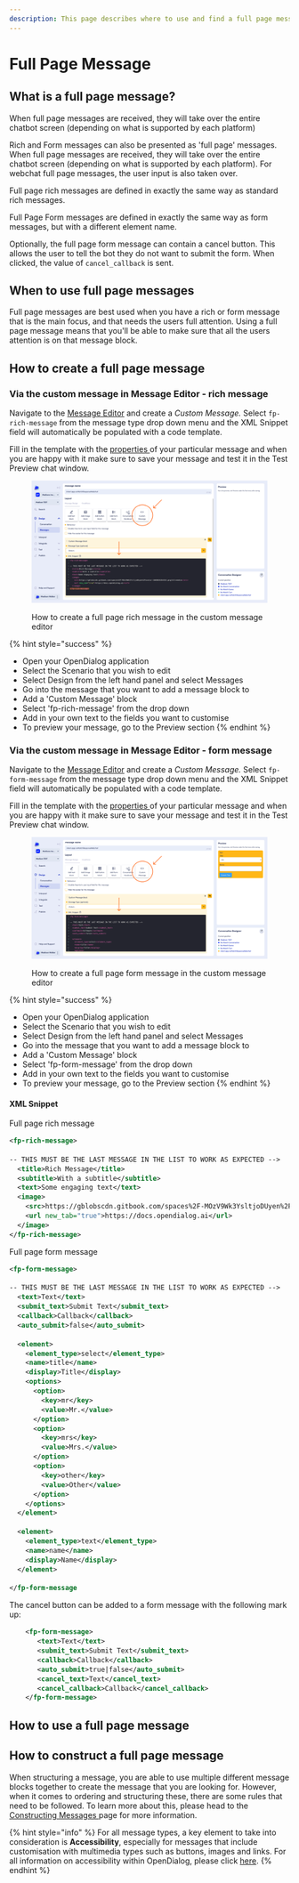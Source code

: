 ```yaml
---
description: This page describes where to use and find a full page message type
---
```


# Full Page Message

## What is a full page message?

When full page messages are received, they will take over the entire chatbot screen (depending on what is supported by each platform)

Rich and Form messages can also be presented as 'full page' messages. When full page messages are received, they will take over the entire chatbot screen (depending on what is supported by each platform). For webchat full page messages, the user input is also taken over.

Full page rich messages are defined in exactly the same way as standard rich messages.

Full Page Form messages are defined in exactly the same way as form messages, but with a different element name.

Optionally, the full page form message can contain a cancel button. This allows the user to tell the bot they do not want to submit the form. When clicked, the value of `cancel_callback` is sent.&#x20;

## When to use full page messages

Full page messages are best used when you have a rich or form message that is the main focus, and that needs the users full attention. Using a full page message means that you'll be able to make sure that all the users attention is on that message block.

## How to create a full page message

### Via the custom message in Message Editor - rich message

Navigate to the [Message Editor](../message-editor.md) and create a _Custom Message._ Select `fp-rich-message` from the message type drop down menu and the XML Snippet field will automatically be populated with a code template.

Fill in the template with the [properties ](full-page-message.md#properties)of your particular message and when you are happy with it make sure to save your message and test it in the Test Preview chat window.&#x20;

<figure><img src="../../../../.gitbook/assets/Group 12.png" alt=""><figcaption><p>How to create a full page rich message in the custom message editor</p></figcaption></figure>

{% hint style="success" %}
* Open your OpenDialog application
* Select the Scenario that you wish to edit
* Select Design from the left hand panel and select Messages
* Go into the message that you want to add a message block to
* Add a 'Custom Message' block
* Select 'fp-rich-message' from the drop down
* Add in your own text to the fields you want to customise
* To preview your message, go to the Preview section
{% endhint %}

### Via the custom message in Message Editor - form message

Navigate to the [Message Editor](../message-editor.md) and create a _Custom Message._ Select `fp-form-message` from the message type drop down menu and the XML Snippet field will automatically be populated with a code template.

Fill in the template with the [properties ](full-page-message.md#properties)of your particular message and when you are happy with it make sure to save your message and test it in the Test Preview chat window.&#x20;

<figure><img src="../../../../.gitbook/assets/Group 13.png" alt=""><figcaption><p>How to create a full page form message in the custom message editor</p></figcaption></figure>

{% hint style="success" %}
* Open your OpenDialog application
* Select the Scenario that you wish to edit
* Select Design from the left hand panel and select Messages
* Go into the message that you want to add a message block to
* Add a 'Custom Message' block
* Select 'fp-form-message' from the drop down
* Add in your own text to the fields you want to customise
* To preview your message, go to the Preview section
{% endhint %}

#### XML Snippet

Full page rich message

```xml
<fp-rich-message>

-- THIS MUST BE THE LAST MESSAGE IN THE LIST TO WORK AS EXPECTED -->
  <title>Rich Message</title>
  <subtitle>With a subtitle</subtitle>
  <text>Some engaging text</text>
  <image>
    <src>https://gblobscdn.gitbook.com/spaces%2F-MOzV9Wk3YsltjoDUyen%2Favatar-1608658264352.png?alt=media</src>
    <url new_tab="true">https://docs.opendialog.ai</url>
  </image>
</fp-rich-message>
```

Full page form message

```xml
<fp-form-message>

-- THIS MUST BE THE LAST MESSAGE IN THE LIST TO WORK AS EXPECTED -->
  <text>Text</text>
  <submit_text>Submit Text</submit_text>
  <callback>Callback</callback>
  <auto_submit>false</auto_submit>

  <element>
    <element_type>select</element_type>
    <name>title</name>
    <display>Title</display>
    <options>
      <option>
        <key>mr</key>
        <value>Mr.</value>
      </option>
      <option>
        <key>mrs</key>
        <value>Mrs.</value>
      </option>
      <option>
        <key>other</key>
        <value>Other</value>
      </option>
    </options>
  </element>

  <element>
    <element_type>text</element_type>
    <name>name</name>
    <display>Name</display>
  </element>

</fp-form-message
```

The cancel button can be added to a form message with the following mark up:

```xml
    <fp-form-message>
       <text>Text</text>
       <submit_text>Submit Text</submit_text>
       <callback>Callback</callback>
       <auto_submit>true|false</auto_submit>
       <cancel_text>Text</cancel_text>
       <cancel_callback>Callback</cancel_callback>
    </fp-form-message>
```

## How to use a full page message

## How to construct a full page message

When structuring a message, you are able to use multiple different message blocks together to create the message that you are looking for. However, when it comes to ordering and structuring these, there are some rules that need to be followed. To learn more about this, please head to the [Constructing Messages ](../constructing-messages.md)page for more information.

{% hint style="info" %}
For all message types, a key element to take into consideration is **Accessibility**, especially for messages that include customisation with multimedia types such as buttons, images and links. For all information on accessibility within OpenDialog, please click [here](../../designing-accessible-chatbots.md).
{% endhint %}
